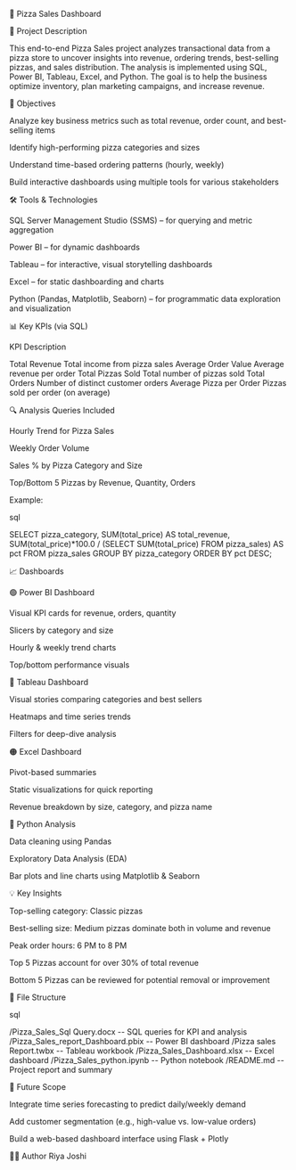 🍕 Pizza Sales Dashboard

📌 Project Description

This end-to-end Pizza Sales project analyzes transactional data from a pizza store to uncover insights into revenue, ordering trends, best-selling pizzas, and sales distribution. The analysis is implemented using SQL, Power BI, Tableau, Excel, and Python. The goal is to help the business optimize inventory, plan marketing campaigns, and increase revenue.

🎯 Objectives

Analyze key business metrics such as total revenue, order count, and best-selling items

Identify high-performing pizza categories and sizes

Understand time-based ordering patterns (hourly, weekly)

Build interactive dashboards using multiple tools for various stakeholders

🛠 Tools & Technologies

SQL Server Management Studio (SSMS) – for querying and metric aggregation

Power BI – for dynamic dashboards

Tableau – for interactive, visual storytelling dashboards

Excel – for static dashboarding and charts

Python (Pandas, Matplotlib, Seaborn) – for programmatic data exploration and visualization

📊 Key KPIs (via SQL)

KPI	Description

Total Revenue	Total income from pizza sales
Average Order Value	Average revenue per order
Total Pizzas Sold	Total number of pizzas sold
Total Orders	Number of distinct customer orders
Average Pizza per Order	Pizzas sold per order (on average)

🔍 Analysis Queries Included

Hourly Trend for Pizza Sales

Weekly Order Volume

Sales % by Pizza Category and Size

Top/Bottom 5 Pizzas by Revenue, Quantity, Orders

Example:

sql

SELECT pizza_category, 
       SUM(total_price) AS total_revenue, 
       SUM(total_price)*100.0 / (SELECT SUM(total_price) FROM pizza_sales) AS pct 
FROM pizza_sales 
GROUP BY pizza_category
ORDER BY pct DESC;

📈 Dashboards

🟢 Power BI Dashboard

Visual KPI cards for revenue, orders, quantity

Slicers by category and size

Hourly & weekly trend charts

Top/bottom performance visuals

🔵 Tableau Dashboard

Visual stories comparing categories and best sellers

Heatmaps and time series trends

Filters for deep-dive analysis

🟠 Excel Dashboard

Pivot-based summaries

Static visualizations for quick reporting

Revenue breakdown by size, category, and pizza name

🐍 Python Analysis

Data cleaning using Pandas

Exploratory Data Analysis (EDA)

Bar plots and line charts using Matplotlib & Seaborn

💡 Key Insights

Top-selling category: Classic pizzas

Best-selling size: Medium pizzas dominate both in volume and revenue

Peak order hours: 6 PM to 8 PM

Top 5 Pizzas account for over 30% of total revenue

Bottom 5 Pizzas can be reviewed for potential removal or improvement

📁 File Structure

sql

/Pizza_Sales_Sql Query.docx        -- SQL queries for KPI and analysis
/Pizza_Sales_report_Dashboard.pbix -- Power BI dashboard
/Pizza sales Report.twbx           -- Tableau workbook
/Pizza_Sales_Dashboard.xlsx        -- Excel dashboard
/Pizza_Sales_python.ipynb          -- Python notebook
/README.md                         -- Project report and summary

🚀 Future Scope

Integrate time series forecasting to predict daily/weekly demand

Add customer segmentation (e.g., high-value vs. low-value orders)

Build a web-based dashboard interface using Flask + Plotly

🙋‍♀️ Author
Riya Joshi
